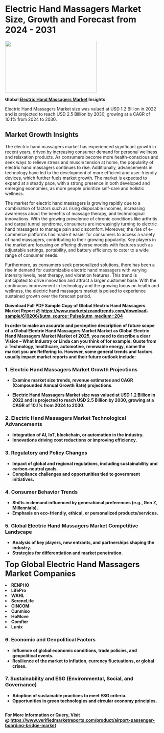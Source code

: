 <H1>Electric Hand Massagers Market Size, Growth and Forecast from 2024 - 2031</H1><img class="aligncenter size-medium wp-image-584254" src="https://thirdeyenews.in/wp-content/uploads/2024/09/Global-Market-Research-300x168.jpeg" alt="" width="300" height="168" /><p><strong>Global&nbsp;<a href="https://www.marketsizeandtrends.com/download-sample/619206/&amp;utm_source=Pulse&amp;utm_medium=204">Electric Hand Massagers Market</a> Insights</strong></p><p>Electric Hand Massagers Market size was valued at USD 1.2 Billion in 2022 and is projected to reach USD 2.5 Billion by 2030, growing at a CAGR of 10.1% from 2024 to 2030.</p><p><h2>Market Growth Insights</h2> <p>The electric hand massagers market has experienced significant growth in recent years, driven by increasing consumer demand for personal wellness and relaxation products. As consumers become more health-conscious and seek ways to relieve stress and muscle tension at home, the popularity of electric hand massagers continues to rise. Additionally, advancements in technology have led to the development of more efficient and user-friendly devices, which further fuels market growth. The market is expected to expand at a steady pace, with a strong presence in both developed and emerging economies, as more people prioritize self-care and holistic wellness.</p> <p><strong></strong></p> <p>The market for electric hand massagers is growing rapidly due to a combination of factors such as rising disposable incomes, increasing awareness about the benefits of massage therapy, and technological innovations. With the growing prevalence of chronic conditions like arthritis and carpal tunnel syndrome, consumers are increasingly turning to electric hand massagers to manage pain and discomfort. Moreover, the rise of e-commerce platforms has made it easier for consumers to access a variety of hand massagers, contributing to their growing popularity. Key players in the market are focusing on offering diverse models with features such as adjustable settings, portability, and battery efficiency to cater to a wide range of consumer needs.</p> <p>Furthermore, as consumers seek personalized solutions, there has been a rise in demand for customizable electric hand massagers with varying intensity levels, heat therapy, and vibration features. This trend is anticipated to drive innovation and attract a larger customer base. With the continuous improvement in technology and the growing focus on health and wellness, the electric hand massagers market is poised to experience sustained growth over the forecast period.</p> <p><strong></p><p><span class=""><strong>Download Full PDF Sample Copy of Global Electric Hand Massagers Market Report</strong> @ <a href="https://www.marketsizeandtrends.com/download-sample/619206/&amp;utm_source=Pulse&amp;utm_medium=204" target="_blank">https://www.marketsizeandtrends.com/download-sample/619206/&amp;utm_source=Pulse&amp;utm_medium=204</a></span></p><p>In order to make an accurate and perceptive description of future scope of a Global&nbsp;Electric Hand Massagers Market Market as Global&nbsp;Electric Hand Massagers Market Market of 2025, you need to describe a clear Vision &ndash; What Industry or Linda can you think of for example: Quote from a Technology, healthcare, automotive, renewable energy, name the market you are Reffering to. However, some general trends and factors usually impact market reports and their future outlook include:</p><h3>1.&nbsp;<strong>Electric Hand Massagers Market Growth Projections</strong></h3><ul><li>Examine market size trends, revenue estimates and CAGR (Compounded Annual Growth Rate) projections.</li><li><p>Electric Hand Massagers Market size was valued at USD 1.2 Billion in 2022 and is projected to reach USD 2.5 Billion by 2030, growing at a CAGR of 10.1% from 2024 to 2030.</p></li></ul><h3>2.&nbsp;<strong>Electric Hand Massagers Market Technological Advancements</strong></h3><ul><li>Integration of AI, IoT, blockchain, or automation in the industry.</li><li>Innovations driving cost reductions or improving efficiency.</li></ul><h3>3.&nbsp;<strong>Regulatory and Policy Changes</strong></h3><ul><li>Impact of global and regional regulations, including sustainability and carbon-neutral goals.</li><li>Compliance challenges and opportunities tied to government initiatives.</li></ul><h3>4.&nbsp;<strong>Consumer Behavior Trends</strong></h3><ul><li>Shifts in demand influenced by generational preferences (e.g., Gen Z, Millennials).</li><li>Emphasis on eco-friendly, ethical, or personalized products/services.</li></ul><h3>5.&nbsp;<strong>Global Electric Hand Massagers Market Competitive Landscape</strong></h3><ul><li>Analysis of key players, new entrants, and partnerships shaping the industry.</li><li>Strategies for differentiation and market penetration.</li></ul><p data-pm-slice="1 1 []"><span style="color: inherit; font-family: inherit; font-size: 25px;">Top Global Electric Hand Massagers Market Companies</span></p><div class="" data-test-id=""><p><li>RENPHO</li><li> LifePro</li><li> WAHL</li><li> SereneLife</li><li> CINCOM</li><li> Cunmiso</li><li> HoMove</li><li> Comfier</li><li> Lunix</li></p></div><h3>6.&nbsp;<strong>Economic and Geopolitical Factors</strong></h3><ul><li>Influence of global economic conditions, trade policies, and geopolitical events.</li><li>Resilience of the market to inflation, currency fluctuations, or global crises.</li></ul><h3>7.&nbsp;<strong>Sustainability and ESG (Environmental, Social, and Governance)</strong></h3><ul><li>Adoption of sustainable practices to meet ESG criteria.</li><li>Opportunities in green technologies and circular economy principles.</li></ul><h2><strong style="font-size: 14px;">For More Information or Query, Visit @&nbsp;</strong><a style="background-color: #ffffff; font-size: 14px;" href="https://www.marketsizeandtrends.com/report/electric-hand-massagers-market/" target="_blank">https://www.verifiedmarketreports.com/product/airport-passenger-boarding-bridge-market</a></h2>
